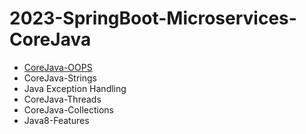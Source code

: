 # 2023-SpringBoot-Microservices-CoreJava

*  [CoreJava-OOPS](https://github.com/veerrajukakarla434/2023-SpringBoot-Microservices-CoreJava/blob/main/CoreJava-OOPS/CoreJava-OOPS.md)
* CoreJava-Strings
* Java Exception Handling
* CoreJava-Threads
* CoreJava-Collections
* Java8-Features


